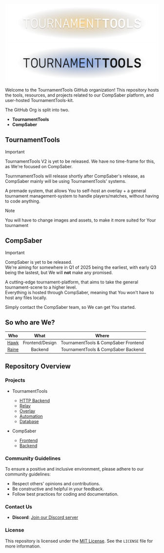 ![TournamentTools - Darkmode](/static/logo_dark.svg#gh-dark-mode-only)
![TournamentTools - Lightmode](/static/logo_light.svg#gh-light-mode-only)

Welcome to the TournamentTools GitHub organization! This repository hosts the tools, resources, and projects related to our CompSaber platform, and user-hosted TournamentTools-kit.

The GitHub Org is split into two. 
- **TournamentTools**
- **CompSaber**

## TournamentTools
> [!IMPORTANT]
> TournamentTools V2 is yet to be released.
> We have no time-frame for this, as We're focused on CompSaber.
> 
> TournmamentTools will release shortly after CompSaber's release, as CompSaber mainly will be using TournamentTools' systems.

A premade system, that allows You to self-host an overlay + a general tournament management-system to handle players/matches, without having to code anything.

> [!NOTE]
> You will have to change images and assets, to make it more suited for Your tournament

## CompSaber

> [!IMPORTANT]
> CompSaber is yet to be released.  
> We're aiming for somewhere in Q1 of 2025 being the earliest, with early Q3 being the lastest, but We will **not** make any promised.

A cutting-edge tournament-platform, that aims to take the general tournament-scene to a higher level.  
Everything is hosted through CompSaber, meaning that You won't have to host any files locally.

Simply contact the CompSaber team, so We can get You started.


## So who are We?
| Who | What | Where | 
| :--: | :--: | :--: |
| [Hawk](https://github.com/ThaNightHawk) | Frontend/Design | TournamentTools & CompSaber Frontend |
| [Raine](https://github.com/raineaeternal) | Backend | TournamentTools & CompSaber Backend |


## Repository Overview

### Projects

- TournamentTools
  - [HTTP Backend](https://github.com/TournamentTools/http)
  - [Relay](https://github.com/TournamentTools/relay)
  - [Overlay](https://github.com/TournamentTools/overlay)
  - [Automation](https://github.com/TournamentTools/automation)
  - [Database](https://github.com/TournamentTools/database)
 
- CompSaber
  - [Frontend](https://github.com/TournamentTools/compsaber)
  - [Backend](https://github.com/TournamentTools/compsaber-backend)

### Community Guidelines

To ensure a positive and inclusive environment, please adhere to our community guidelines:

- Respect others' opinions and contributions.
- Be constructive and helpful in your feedback.
- Follow best practices for coding and documentation.

### Contact Us

- **Discord**: [Join our Discord server](https://discord.gg/8C46dpTeqR)

### License

This repository is licensed under the [MIT License](link). See the `LICENSE` file for more information.
